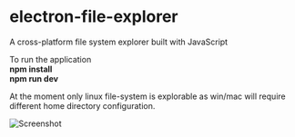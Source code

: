 # electron-file-explorer
A cross-platform file system explorer built with JavaScript

To run the application <br>
<b>npm install</b> <br>
<b>npm run dev</b> 

At the moment only linux file-system is explorable as win/mac will require different home directory configuration. 

![Screenshot](https://image.ibb.co/ezavqA/electron.png)
